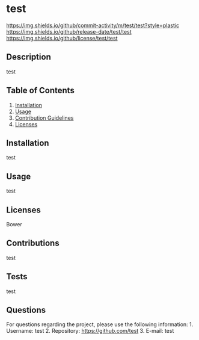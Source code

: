 
  # test
  https://img.shields.io/github/commit-activity/m/test/test?style=plastic
  https://img.shields.io/github/release-date/test/test
  https://img.shields.io/github/license/test/test
  


  ## Description 
  test

  ## Table of Contents
  1. [Installation](#Installation)
  2. [Usage](#Usage)
  3. [Contribution Guidelines](#Contributions)
  4. [Licenses](#Licenses)
      
  ## Installation
  test

  ## Usage
  test

  ## Licenses
  Bower

  ## Contributions
  test

  ## Tests
  test

  ## Questions
   For questions regarding the project, please use the following information:
    1. Username: test
    2. Repository: https://github.com/test
    3. E-mail: test

